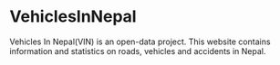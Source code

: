 VehiclesInNepal
===============

Vehicles In Nepal(VIN) is an open-data project. This website contains information and statistics on roads, vehicles and accidents in Nepal.
